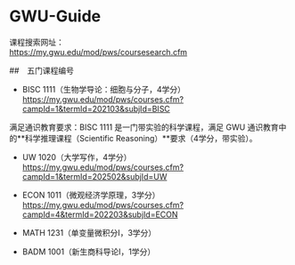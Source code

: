# GWU-Guide

课程搜索网址：  
https://my.gwu.edu/mod/pws/coursesearch.cfm  

##　五门课程编号  
  
- BISC 1111（生物学导论：细胞与分子，4学分）  
https://my.gwu.edu/mod/pws/courses.cfm?campId=1&termId=202103&subjId=BISC  
   
 满足通识教育要求：BISC 1111 是一门带实验的科学课程，满足 GWU 通识教育中的**科学推理课程（Scientific Reasoning）**要求（4学分，带实验）。  

- UW 1020（大学写作，4学分） 
　　
https://my.gwu.edu/mod/pws/courses.cfm?campId=1&termId=202502&subjId=UW  

- ECON 1011（微观经济学原理，3学分） 　　
　　
https://my.gwu.edu/mod/pws/courses.cfm?campId=4&termId=202203&subjId=ECON  

- MATH 1231（单变量微积分I，3学分） 　　
　　
- BADM 1001（新生商科导论I，1学分）

